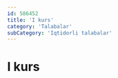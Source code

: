 ```yaml
---
id: 586452
title: 'I kurs'
category: 'Talabalar'
subCategory: 'Iqtidorli talabalar'
---
```


# I kurs
